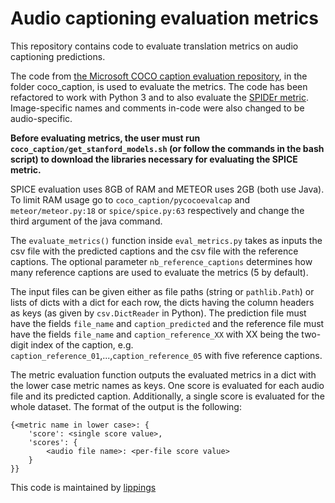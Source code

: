 # Audio captioning evaluation metrics

This repository contains code to evaluate translation metrics on audio captioning predictions.

The code from [the Microsoft COCO caption evaluation repository](https://github.com/tylin/coco-caption), in the folder
coco_caption, is used to evaluate the metrics. The code has been refactored to work with Python 3 and to also
evaluate the [SPIDEr metric](https://arxiv.org/abs/1612.00370). Image-specific names and comments in-code were also
changed to be audio-specific.

**Before evaluating metrics, the user must run `coco_caption/get_stanford_models.sh` (or follow the commands in the
bash script) to download the libraries necessary for evaluating the SPICE metric.**

SPICE evaluation uses 8GB of RAM and METEOR uses 2GB (both use Java). To limit RAM usage go to
`coco_caption/pycocoevalcap` and `meteor/meteor.py:18` or `spice/spice.py:63` respectively and change the third argument
of the java command.

The `evaluate_metrics()` function inside `eval_metrics.py` takes as inputs the csv file with the predicted captions and
the csv file with the reference captions. The optional parameter `nb_reference_captions` determines how many
reference captions are used to evaluate the metrics (5 by default).

The input files can be given either as file
paths (string or `pathlib.Path`) or lists of dicts with a dict for each row, the dicts having the column headers as keys
(as given by `csv.DictReader` in Python). The prediction file must have the fields `file_name` and `caption_predicted` and the
reference file must have the fields `file_name` and `caption_reference_XX` with XX being the two-digit index of the
caption, e.g. `caption_reference_01`,...,`caption_reference_05` with five reference captions. 

The metric evaluation function outputs the evaluated metrics in a dict with the lower case metric names
as keys. One score is evaluated for each audio file and its predicted caption. Additionally, a single score is
evaluated for the whole dataset. The format of the output is the following:

    {<metric name in lower case>: {
        'score': <single score value>,
        'scores': {
            <audio file name>: <per-file score value>
        }
    }}
    
This code is maintained by [lippings](https://github.com/lippings)

